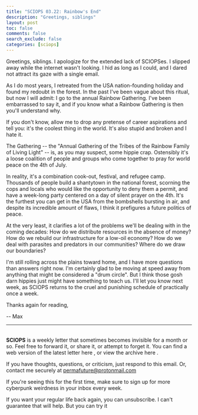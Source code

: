 ```yaml
---
title: "SCIOPS 03.22: Rainbow's End"
description: "Greetings, siblings"
layout: post
toc: false
comments: false
search_exclude: false
categories: [sciops]
---
```



 Greetings, siblings. I apologize for the extended lack of SCIOPSes. I slipped away while the internet wasn't looking. I hid as long as I could, and I dared not attract its gaze with a single email.
   

  

 As I do most years, I retreated from the USA nation-founding holiday and found my redoubt in the forest. In the past I've been vague about this ritual, but now I will admit: I go to the annual Rainbow Gathering. I've been embarrassed to say it, and if you know what a Rainbow Gathering is then you'll understand why.
   

  

 If you don't know, allow me to drop any pretense of career aspirations and tell you: it's the coolest thing in the world. It's also stupid and broken and I hate it.
   

  

 The Gathering -- the "Annual Gathering of the Tribes of the Rainbow Family of Living Light" -- is, as you may suspect, some hippie crap. Ostensibly it's a loose coalition of people and groups who come together to pray for world peace on the 4th of July.
   

  

 In reality, it's a combination cook-out, festival, and refugee camp. Thousands of people build a shantytown in the national forest, scorning the cops and locals who would like the opportunity to deny them a permit, and have a week-long party centered on a day of silent prayer on the 4th. It's the furthest you can get in the USA from the bombshells bursting in air, and despite its incredible amount of flaws, I think it prefigures a future politics of peace.
   

  

 At the very least, it clarifies a lot of the problems we'll be dealing with in the coming decades: How do we distribute resources in the absence of money? How do we rebuild our infrastructure for a low-oil economy? How do we deal with parasites and predators in our communities? Where do we draw our boundaries?
   

  

 I'm still rolling across the plains toward home, and I have more questions than answers right now. I'm certainly glad to be moving at speed away from anything that might be considered a "drum circle". But I think those gosh darn hippies just might have something to teach us. I'll let you know next week, as SCIOPS returns to the cruel and punishing schedule of practically once a week.
   

  

 Thanks again for reading,
   

 -- Max
   

  



---


###### 
**SCIOPS** 
 is a weekly letter that sometimes becomes invisible for a month or so. Feel free to forward it, or share it, or attempt to forget it. You can find a web version of the
 latest letter here
 , or view the
 archive here
 .
 

 If you have thoughts, questions, or criticism, just respond to this email. Or, contact me securely at
 permafuture@protonmail.com


 If you're seeing this for the first time, make sure to
 sign up
 for more cyberpunk weirdness in your inbox every week.
 

 If you want your regular life back again, you can unsubscribe. I can't guarantee that will help. But you can try it


